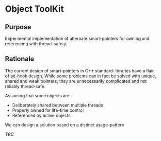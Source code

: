 # Object ToolKit

## Purpose
Experimental implementation of alternate smart-pointers for 
owning and referencing with thread-safety.

## Rationale
The current design of smart-pointers in C++ standard-libraries have a 
flair of ad-hook design. While some problems can in fact be solved with
unique, shared and weak pointers, they are unnecessarily complicated
and not reliably thread-safe. 

Assuming that some objects are:
 * Deliberately shared between multiple threads
 * Properly owned for life-time control
 * Referenced by active objects

 We can design a solution based on a distinct usage-pattern

 _TBC_

